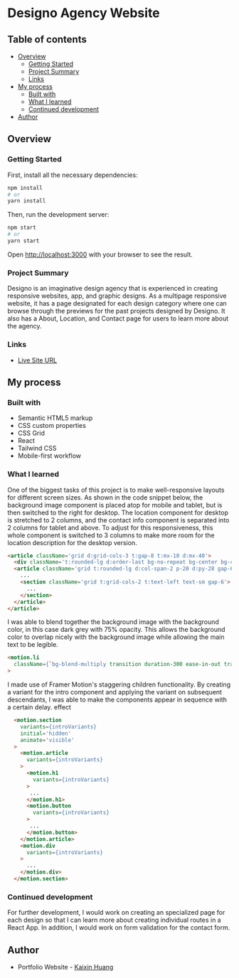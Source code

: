 # Designo Agency Website

## Table of contents

- [Overview](#overview)
  - [Getting Started](#getting-started)
  - [Project Summary](#project-summary)
  - [Links](#links)
- [My process](#my-process)
  - [Built with](#built-with)
  - [What I learned](#what-i-learned)
  - [Continued development](#continued-development)
- [Author](#author)

## Overview

### Getting Started 

First, install all the necessary dependencies:

```bash
npm install
# or
yarn install
```

Then, run the development server:

```bash
npm start
# or
yarn start
```

Open [http://localhost:3000](http://localhost:3000) with your browser to see the result.


### Project Summary

Designo is an imaginative design agency that is experienced in creating responsive websites, app, and graphic designs. 
As a multipage responsive website, it has a page designated for each design category where one can browse through the 
previews for the past projects designed by Designo. It also has a About, Location, and Contact page for users to learn 
more about the agency.

### Links

- [Live Site URL](https://kaixin-designo.netlify.app)

## My process

### Built with

- Semantic HTML5 markup
- CSS custom properties
- CSS Grid
- React
- Tailwind CSS
- Mobile-first workflow

### What I learned

One of the biggest tasks of this project is to make well-responsive layouts for different screen sizes. As shown in the code snippet below, 
the background image component is placed atop for mobile and tablet, but is then switched to the right for desktop. The location component for 
desktop is stretched to 2 columns, and the contact info component is separated into 2 columns for tablet and above. To adjust for this responsiveness,
this whole component is switched to 3 columns to make more room for the location description for the desktop version.

```html
<article className='grid d:grid-cols-3 t:gap-8 t:mx-10 d:mx-40'>
  <div className='t:rounded-lg d:order-last bg-no-repeat bg-center bg-cover bg-t-canada d:bg-d-canada h-96 w-full'></div>
  <article className='grid t:rounded-lg d:col-span-2 p-20 d:py-28 gap-6 text-center bg-very-light-peach bg-no-repeat d:bg-[center_top_2rem] bg-cover bg-locations'>
    ...
    <section className='grid t:grid-cols-2 t:text-left text-sm gap-6'>
      ...
    </section>
  </article>
</article>
```

I was able to blend together the background image with the background color, in this case dark grey with 75% opacity. This allows the background color to 
overlap nicely with the background image while allowing the main text to be legible.

```html
<motion.li
  className={`bg-blend-multiply transition duration-300 ease-in-out transform hover:scale-105 bg-dark-grey hover:bg-peach bg-opacity-75 bg-center bg-cover bg-m-graphic-design t:bg-t-graphic-design d:bg-d-graphic-design rounded-xl`}
>
```

I made use of Framer Motion's staggering children functionality. By creating a variant for the intro component and applying 
the variant on subsequent descendants, I was able to make the components appear in sequence with a certain delay. 
effect 
```html
  <motion.section
    variants={introVariants}
    initial='hidden'
    animate='visible'
  >
    <motion.article
      variants={introVariants}
    >
      <motion.h1
        variants={introVariants}
      >
       ...
      </motion.h1>
      <motion.button
        variants={introVariants}
      >
       ...
      </motion.button>
    </motion.article>
    <motion.div
      variants={introVariants}
    >
      ...
    </motion.div>
  </motion.section>
```

### Continued development

For further development, I would work on creating an specialized page for each design so that I can learn more about creating individual routes 
in a React App. In addition, I would work on form validation for the contact form.

## Author

- Portfolio Website - [Kaixin Huang](https://kaixin-portfolio.netlify.app)
